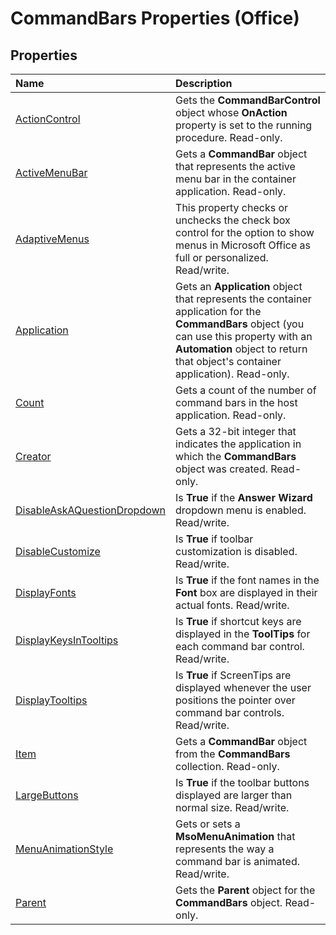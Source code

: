 
# CommandBars Properties (Office)

## Properties



|**Name**|**Description**|
|:-----|:-----|
| [ActionControl](70097691-a771-4f7d-020b-2a9d33e18fa0.md)|Gets the  **CommandBarControl** object whose **OnAction** property is set to the running procedure. Read-only.|
| [ActiveMenuBar](8f341f53-418c-6d05-ac0b-e45a6b2baa0d.md)|Gets a  **CommandBar** object that represents the active menu bar in the container application. Read-only.|
| [AdaptiveMenus](1b8c1a2a-9fe1-4148-6e03-5bf48f137d6f.md)|This property checks or unchecks the check box control for the option to show menus in Microsoft Office as full or personalized. Read/write.|
| [Application](98ce76f8-c2ef-0304-97c6-70e2567700e7.md)|Gets an  **Application** object that represents the container application for the **CommandBars** object (you can use this property with an **Automation** object to return that object's container application). Read-only.|
| [Count](10b19483-f9a0-dd0d-512f-74afc1ddfe8b.md)|Gets a count of the number of command bars in the host application. Read-only.|
| [Creator](7841f7b3-2ae7-9264-37e7-c359d583a2a1.md)|Gets a 32-bit integer that indicates the application in which the  **CommandBars** object was created. Read-only.|
| [DisableAskAQuestionDropdown](a0954aa4-256c-4a14-6bab-959a00e9367d.md)|Is  **True** if the **Answer Wizard** dropdown menu is enabled. Read/write.|
| [DisableCustomize](cbebdaa7-2e8d-af73-fd18-03b3b11f98ac.md)|Is  **True** if toolbar customization is disabled. Read/write.|
| [DisplayFonts](25a9ede7-3575-6706-406d-a5b656cd965e.md)|Is  **True** if the font names in the **Font** box are displayed in their actual fonts. Read/write.|
| [DisplayKeysInTooltips](de132c5f-bc9f-c335-28ff-b9459c912b2c.md)|Is  **True** if shortcut keys are displayed in the **ToolTips** for each command bar control. Read/write.|
| [DisplayTooltips](98b62729-d1c8-a6dc-328e-8dbb6bbd80dc.md)|Is  **True** if ScreenTips are displayed whenever the user positions the pointer over command bar controls. Read/write.|
| [Item](bca38d83-67cb-2cba-ddfa-918a5b2ff508.md)|Gets a  **CommandBar** object from the **CommandBars** collection. Read-only.|
| [LargeButtons](bcacab92-9779-5061-f68a-69722210e14e.md)|Is  **True** if the toolbar buttons displayed are larger than normal size. Read/write.|
| [MenuAnimationStyle](bd79a55a-23f4-6056-649b-9dc384b597aa.md)|Gets or sets a  **MsoMenuAnimation** that represents the way a command bar is animated. Read/write.|
| [Parent](7819df1a-1f63-793c-54f3-c1129fd6cdff.md)|Gets the  **Parent** object for the **CommandBars** object. Read-only.|
